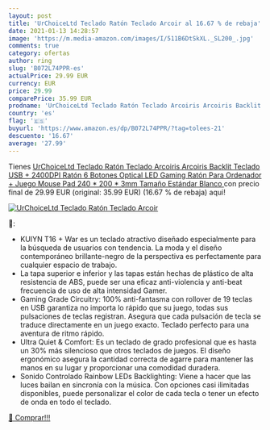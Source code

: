 ```yaml
---
layout: post
title: 'UrChoiceLtd Teclado Ratón Teclado Arcoir al 16.67 % de rebaja'
date: 2021-01-13 14:28:57
image: 'https://m.media-amazon.com/images/I/511B6DtSkXL._SL200_.jpg'
comments: true
category: ofertas
author: ring
slug: 'B072L74PPR-es'
actualPrice: 29.99 EUR
currency: EUR
price: 29.99
comparePrice: 35.99 EUR
prodname: 'UrChoiceLtd Teclado Ratón Teclado Arcoiris Arcoiris Backlit Teclado USB + 2400DPI Ratón 6 Botones Optical LED Gaming Ratón Para Ordenador + Juego Mouse Pad 240 * 200 * 3mm Tamaño Estándar  Blanco '
country: 'es'
flag: '🇪🇸'
buyurl: 'https://www.amazon.es/dp/B072L74PPR/?tag=tolees-21'
descuento: '16.67'
average: '27.99'
---
```


Tienes [UrChoiceLtd Teclado Ratón Teclado Arcoiris Arcoiris Backlit Teclado USB + 2400DPI Ratón 6 Botones Optical LED Gaming Ratón Para Ordenador + Juego Mouse Pad 240 * 200 * 3mm Tamaño Estándar  Blanco ](https://www.amazon.es/dp/B072L74PPR/?tag=tolees-21) con precio final de  29.99 EUR (original: 35.99 EUR) (16.67 %  de rebaja) aqui!

[![UrChoiceLtd Teclado Ratón Teclado Arcoir](https://m.media-amazon.com/images/I/511B6DtSkXL._SL200_.jpg)](https://www.amazon.es/dp/B072L74PPR/?tag=tolees-21)

🔎:

- KUIYN T16 + War es un teclado atractivo diseñado especialmente para la búsqueda de usuarios con tendencia. La moda y el diseño contemporáneo brillante-negro de la perspectiva es perfectamente para cualquier espacio de trabajo.
- La tapa superior e inferior y las tapas están hechas de plástico de alta resistencia de ABS, puede ser una eficaz anti-violencia y anti-beat frecuencia de uso de alta intensidad Gamer.
- Gaming Grade Circuitry: 100% anti-fantasma con rollover de 19 teclas en USB garantiza no importa lo rápido que su juego, todas sus pulsaciones de teclas registran. Asegura que cada pulsación de tecla se traduce directamente en un juego exacto. Teclado perfecto para una aventura de ritmo rápido.
- Ultra Quiet & Comfort: Es un teclado de grado profesional que es hasta un 30% más silencioso que otros teclados de juegos. El diseño ergonómico asegura la cantidad correcta de agarre para mantener las manos en su lugar y proporcionar una comodidad duradera.
- Sonido Controlado Rainbow LEDs Backlighting: Viene a hacer que las luces bailan en sincronía con la música. Con opciones casi ilimitadas disponibles, puede personalizar el color de cada tecla o tener un efecto de onda en todo el teclado.

[🛒 Comprar!!!](https://www.amazon.es/dp/B072L74PPR/?tag=tolees-21)
